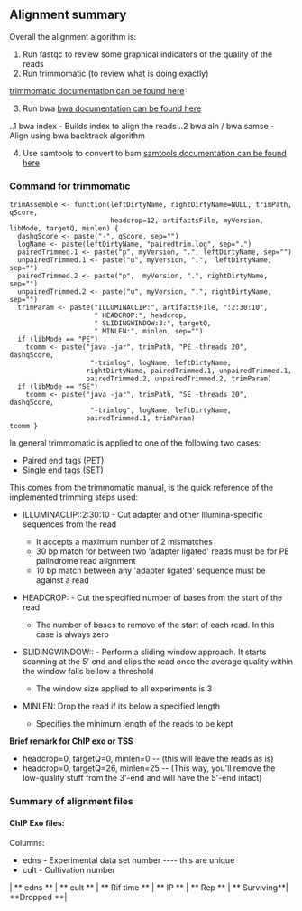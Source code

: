 
## Alignment summary

Overall the alignment algorithm is:

1. Run fastqc to review some graphical indicators of the quality of the reads
2. Run trimmomatic (to review what is doing exactly)

[trimmomatic documentation can be found here](http://www.usadellab.org/cms/uploads/supplementary/Trimmomatic/TrimmomaticManual_V0.30.pdf)


3. Run bwa [bwa documentation can be found here](http://bio-bwa.sourceforge.net/bwa.shtml)

 ..1 bwa index - Builds index to align the reads
 ..2 bwa aln / bwa samse - Align using bwa backtrack algorithm

4. Use samtools to convert to bam [samtools documentation can be found here](http://samtools.sourceforge.net/samtools.shtml)

### Command for trimmomatic

```
trimAssemble <- function(leftDirtyName, rightDirtyName=NULL, trimPath, qScore,
                         headcrop=12, artifactsFile, myVersion, libMode, targetQ, minlen) {
  dashqScore <- paste("-", qScore, sep="")
  logName <- paste(leftDirtyName, "pairedtrim.log", sep=".")
  pairedTrimmed.1 <- paste("p", myVersion, ".", leftDirtyName, sep="")
  unpairedTrimmed.1 <- paste("u", myVersion, ".",  leftDirtyName, sep="")
  pairedTrimmed.2 <- paste("p",  myVersion, ".", rightDirtyName, sep="")
  unpairedTrimmed.2 <- paste("u", myVersion, ".", rightDirtyName, sep="") 
  trimParam <- paste("ILLUMINACLIP:", artifactsFile, ":2:30:10", 
                     " HEADCROP:", headcrop,
                     " SLIDINGWINDOW:3:", targetQ,
                     " MINLEN:", minlen, sep="")
  if (libMode == "PE")
    tcomm <- paste("java -jar", trimPath, "PE -threads 20", dashqScore,
                    "-trimlog", logName, leftDirtyName,
                   rightDirtyName, pairedTrimmed.1, unpairedTrimmed.1, 
                   pairedTrimmed.2, unpairedTrimmed.2, trimParam)
  if (libMode == "SE")
    tcomm <- paste("java -jar", trimPath, "SE -threads 20", dashqScore,
                    "-trimlog", logName, leftDirtyName,
                   pairedTrimmed.1, trimParam)
tcomm }
```

In general trimmomatic is applied to one of the following two cases: 
- Paired end tags (PET)
- Single end tags (SET) 

This comes from the trimmomatic manual, is the quick reference of the implemented trimming steps used:
- ILLUMINACLIP:<artifactsFile>:2:30:10 - Cut adapter and other Illumina-specific sequences from the read 
  - It accepts a maximum number of 2 mismatches
  - 30 bp match for between two 'adapter ligated' reads must be for PE palindrome read alignment
  - 10 bp match between any 'adapter ligated' sequence must be against a read

- HEADCROP:<length> - Cut the specified number of bases from the start of the read
  - The number of bases to remove of the start of each read. In this case is always zero

- SLIDINGWINDOW:<window size>:<required quality> - Perform a sliding window approach. It starts scanning at the 5' end and clips the read once the average quality within the window falls bellow a threshold
  - The window size applied to all experiments is 3 

- MINLEN<length>: Drop the read if its below a specified length 
  - Specifies the minimum length of the reads to be kept

**Brief remark for ChIP exo or TSS**
+ headcrop=0, targetQ=0, minlen=0 -- (this will leave the reads as is)
+ headcrop=0, targetQ=26, minlen=25 -- (This way, you'll remove the low-quality stuff from the 3'-end and will have the 5'-end intact)

### Summary of alignment files

#### ChIP Exo files:

Columns:
- edns - Experimental data set number ---- this are unique
- cult - Cultivation number 

| ** edns ** | ** cult ** |  ** Rif time ** | ** IP ** | ** Rep ** | ** Surviving**| **Dropped **|









